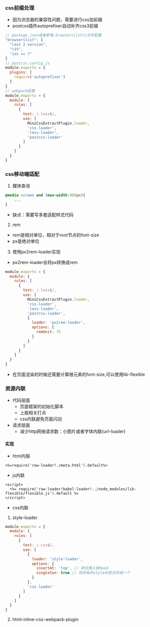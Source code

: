 ### css前缀处理
- 因为浏览器的兼容性问题，需要进行css加前缀
- postcss插件autoprefixer自动补齐css3前缀
```javascript
// package.json或者新增.browserslistrc文件配置
"browserslist": [
  "last 2 version",
  ">1%",
  "ios >= 7"
]
// postcss.config.js
module.exports = {
  plugins: [
    require('autoprefixer')
  ]
}
// webpack配置
module.exports = {
  module: {
    rules: [
      {
        test: /.less$/,
        use: [
          MiniCssExtractPlugin.loader,
          'css-loader',
          'less-loader',
          'postcss-loader'
        ]
      }
    ]
  }
}
```

### css移动端适配
1. 媒体查询
```css
@media screen and (max-width:980px){
    ...
}
```
- 缺点：需要写多套适配样式代码
2. rem
- rem是相对单位，相对于root节点的font-size
- px是绝对单位
3. 使用px2rem-loader实现
- px2rem-loader会将px转换成rem
```javascript
module.exports = {
  module: {
    rules: [
      {
        test: /.less$/,
        use: [
          MiniCssExtractPlugin.loader,
          'css-loader',
          'less-loader',
          'postcss-loader',
          {
            loader: 'px2rem-loader',
            options: {
              remUnit: 75
            }
          }
        ]
      }
    ]
  }
}
```  
- 在页面渲染的时候还需要计算根元素的font-size,可以使用lib-flexible

### 资源内联
- 代码层面
    - 页面框架的初始化脚本
    - 上报相关打点
    - css内联避免页面闪动
- 请求层面
    - 减少http网络请求数：小图片或者字体内联(url-loader)
    
#### 实现
- html内联
```text
<%=require('raw-loader!./meta.html').default%>
```
- js内联
```text
<script>
  <%= require('raw-loader!babel-loader!../node_modules/lib-flexible/flexible.js').default %>
</script>
```
- css内联
1. style-loader
```javascript
module.exports = {
  module: {
    rules: [
      {
        test: /.css$/,
        use: [
          {
            loader: 'style-loader',
            options: {
              insertAt: 'top', // 样式插入到head
              singleton: true // 将所有的style标签合并成一个
            }
          },
          'css-loader'
        ]
      }
    ]
  }
}
```
2. html-inline-css-webpack-plugin